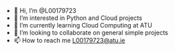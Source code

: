 - 👋 Hi, I’m @L00179723
- 👀 I’m interested in Python and Cloud projects
- 🌱 I’m currently learning Cloud Computing at ATU
- 💞️ I’m looking to collaborate on general simple projects
- 📫 How to reach me L00179723@atu.ie

<!---
L00179723/L00179723 is a ✨ special ✨ repository because its `README.md` (this file) appears on your GitHub profile.
You can click the Preview link to take a look at your changes.
--->
